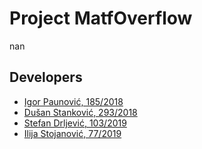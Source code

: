 # Project MatfOverflow

nan

## Developers

- [Igor Paunović, 185/2018](https://gitlab.com/idzii)
- [Dušan Stanković, 293/2018](https://gitlab.com/mi18293)
- [Stefan Drljević, 103/2019](https://gitlab.com/stefan_103_2019)
- [Ilija Stojanović, 77/2019](https://gitlab.com/ilija-s)
